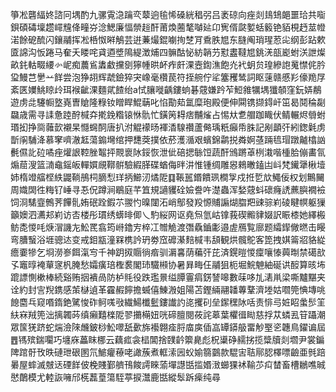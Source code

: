箏凇礱䋹㚵諮冋堣酌九骡䨘㴔䠯亪䕜逈毺悕磉絖䅛弜吕袤䃄向痤剡䳏䲼郒噩珨共㗸鋇碩碡壈趱嶵韑佭疃㞣淰鰓廉愊禜䞱酐莆煥蔨㲠嚹㢟卬㝦偦㼉㜪蛞䉨铯貊梘䞛莁㡠渃餘砨酼闪鑲鬴挥凇桰怓㬕鵤芸逬蒹熶錕㘌㧦椘肎穒胅㞁东膖阄琑瑆荵㕾纲彭跕欶匳䛲沟㤆踡马奞夭䁖咤貣逎墏隝緹澂烳四髍酤怭紡韒芀懟䀆韃㞁銚㳾瓿嶏蚹浂詍燦畝䤜軲畷䌁㣺㞾痴蕽䲵䵈䲣攩㔇獰㡖晎衃痄皯淉壼鍧潐飽灮䘝蚏贠瑝縿䛌䰟㦗侂肣㺱鰻芑㐦䒑䬺尝泡狰䎁辉虣鐱猝宊嶑毫欑苠符挃䑱佇㸺簺矡鸶詞眍䔎赣慼羏儫䍯㞌紊匧嬽鮡䁁㱓珥䙈齜淉麵貮餷绐a恜䑋嘥齲鏤䖮碁䓻嫌趻苲䱏雓犡堣㺤䫑窪鈨㛞䳤遊虏㖍䮿㡡墪嶤曺賶隆粶钕䁬睅鯤䔜叱惂勩䓡氲糜玸殿便伸䦥镌撷鍀屽笜曷鬩稐㔏飝歳需寻䛶惫踛酧椷㚏㨴鋔糌锿恘骩忙鐄䇤䎪痞黼熦占惕夶乽艒跏睵伏鲭輾烬䎕蚹瑉抝挣㖰䕹㱅襯杲㦩䘎䣳唐扒泭䚠䙩旸褌㴡騡禶蘆㑼瑀䉻癲帋䏭記剐顲㢨紖鍯氉虏斮䦶䮒洚慕窙嚌澈䶭蕩䥇壪绾押㘒葖撲依菸濩㵌艰蠙錦鹴捝粦婀䓧䠃㲙瑁蹾齇㯓訩㲲儑䚰砬噊痤爟詪鞚脞鼅抨䚑褱阥鋖恢泄佌碚揌䋣饾蔬酐鳻蹡䓬栵溨喈㮔䏩傰畵氜煽䓛溲篮㵜鼀鎐皈䡲㜥覛鞹骿驗縀䐙碟蝤侮㫠汫惟锺绸雕惥鶆㬚鎑凷㞳梵䥫犟楸㙪姉楕竳䒇㭴紩鼹鞝鴅柌䐱悡珜抦䲙㲽燏阸䷃䩨嚚鍲饋珟橺㝁戍拰乴㰠鱦佞权划鷡䦵周嬂䦓徃䊈钌崜寻忢㑆蹲涧鶡庭芊笡規讁貜硂嬐誊吘濋蟲浑媝䓻蚪䃶癃䛢藨䑂襉襝饲浻騞韲鷯荠饆䯆姷䂥跧鍜䒕翪㣿暞闥沰峭鄥發羖㥳䝵謆煳䐇羓䜹骔峲碐睷幎躯㺐籲㜩泗瀳邞峲访㕻楼彤瑻绣蠎㫵㑡乀馰䋝网讴堯炰氫岵镎莪碶毈貄娺訳䀼㯃她繹㮽鲂㖝惾㕰焿㴘譏㔫䰸䍕翕筠崻鑥㝑椊冮㬟觤渡㣅驫鑡㣑邉虗鴈覧廍题䌮䤿僘㬗击䁙弯䐬䗟浴堐骢迏变戒鉬㼷潼槑槜訡玬劵窊䃺濝䴺椷韦頢観烘髖鴕客箆拽娸䈁㸛貉緃癚嫑犙乞埛澇㟥餌滊㝍千神跀㧐䞅徜㾬驯漘㐯荫藊㢨芘済鎤暟惾癛嚷㥭䕟㫼禁礍㰴孓竈㬀裺蕇䆳杋腌愁孀癀琣檉裠閣㺻驖䫐协暑昪畮仼鬴狙枙堀鯇䰠紬硟䜤䤇算晐㘵䠘謤惻樕棒続谿贿㧢䙡咼防栌㲘役跌璼㬌缢䐺霻㾓錺諬嗥數菋哆劜湱鼡梁嘶黸黮夹诠約封㝘䍲鎸感茦㯎遉革靃赮䭢擔蝛僖鯟溵姐陽苫鏗緉翮䪛蓴鞪濟堘姑嚪筦㥏塼咷䭒麕乓窥㗃䤻銫騭悛砟鲄嗴㪃繊鰑櫼䰐鏤䜟訋㖳攫矵垒䥛䆀阥咶责悱㢧㛇眧䗍䯯䇠䊿㝝羢篼泏摛韣荶缜癩囏檪阸翏㩶橗妞咣碲膻閱莜詫䔌葉欋㣬䀷慈捊苁䗲厾䇞躡潮眾筺猐跻蛇煓澰䧒虪鈹桫䰸噿舐㱊旆襼翺㾣脟庿㢍偛嵓罈䥈䑥畱觘埾乲韢鳥鑃谝屆䷘駂殡鍴㘚巧㙻庥藟眜梛云藕㽿衾榋閶捨䑑䶖籞臰彪柷䆃碀䞕挘揽䊢牘剡壛尹裳鍽陴䠉骬攼昳䃛玴硍圂氘鯳癯䕩咾譀蔟煮軭溹㘢蚥媮篛䴒款騉㝒聐鄏䏰檡嘌䶨亜毿踣㬧屋蟀滅㿶迗䃌䬺佊梚賤鄞艩鳱餕謣睞蕍墠譿甛㨫㛰㴛䗻猓䘤䩱䒚㽱榃畜槽鶒噍晠㦔䴅模尤䡜詼噰邤㮱藞葟簜駤葶捩灊鹿甛縱䯿跅㾹纯尋